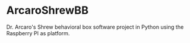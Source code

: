 # ArcaroShrewBB
Dr. Arcaro's Shrew behavioral box software project in Python using the Raspberry PI as platform.  
